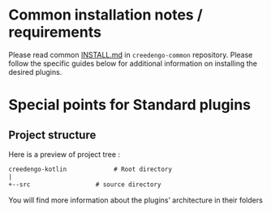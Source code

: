 Common installation notes / requirements
========================================

Please read common [INSTALL.md](https://github.com/green-code-initiative/creedengo-common/blob/main/doc/INSTALL.md)
in `creedengo-common` repository. Please follow the specific guides below for additional information on installing the
desired plugins.

Special points for Standard plugins
=================================

Project structure
-----------------

Here is a preview of project tree :

```txt
creedengo-kotlin             # Root directory
|
+--src                  # source directory
```

You will find more information about the plugins’ architecture in their folders
